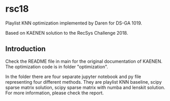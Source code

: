# rsc18
Playlist KNN optimization implemented by Daren for DS-GA 1019. 

Based on KAENEN solution to the RecSys Challenge 2018.

## Introduction
Check the README file in main for the original documentation of KAENEN. The optimization code is in folder "optimization".

In the folder there are four separate jupyter notebook and py file representing four different methods. They are playlist KNN baseline, scipy sparse matrix solution, scipy sparse matrix with numba and lenskit solution. For more information, please check the report.
